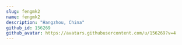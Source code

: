 ```yaml
---
slug: fengmk2
name: fengmk2
description: "Hangzhou, China"
github_id: 156269
github_avatar: https://avatars.githubusercontent.com/u/156269?v=4
---
```


